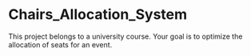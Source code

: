 # Chairs_Allocation_System
This project belongs to a university course. Your goal is to optimize the allocation of seats for an event.
